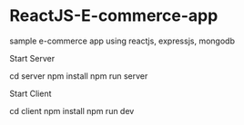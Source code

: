 # ReactJS-E-commerce-app
sample e-commerce app using reactjs, expressjs, mongodb

Start Server

  cd server
  npm install
  npm run server
  
  
Start Client

  cd client
  npm install
  npm run dev
  
